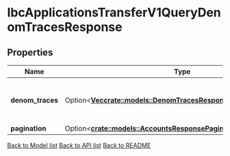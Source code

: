 # IbcApplicationsTransferV1QueryDenomTracesResponse

## Properties

Name | Type | Description | Notes
------------ | ------------- | ------------- | -------------
**denom_traces** | Option<[**Vec<crate::models::DenomTracesResponseDenomTracesInner>**](DenomTraces_response_denom_traces_inner.md)> | denom_traces returns all denominations trace information. | [optional]
**pagination** | Option<[**crate::models::AccountsResponsePagination**](Accounts_response_pagination.md)> |  | [optional]

[Back to Model list](../README.md#documentation-for-models) [Back to API list](../README.md#documentation-for-api-endpoints) [Back to README](../README.md)


